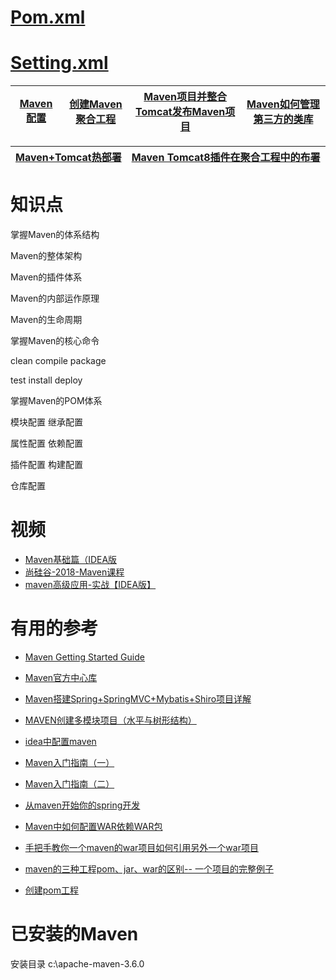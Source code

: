 # [Pom.xml](https://maven.apache.org/pom.html)

# [Setting.xml](https://maven.apache.org/settings.html)


[Maven配置](https://github.com/stevenli91748/Engineering-special/blob/master/Maven/Maven配置.md)|[创建Maven聚合工程](https://www.bilibili.com/video/av66688878?from=search&seid=1510232123322665339)|[Maven项目并整合Tomcat发布Maven项目](https://www.bilibili.com/video/av66142485/?spm_id_from=333.788.videocard.2)|[Maven如何管理第三方的类库](https://www.bilibili.com/video/av66145696/?spm_id_from=333.788.videocard.2)|
---|---|---|---|

[Maven+Tomcat热部署](https://github.com/stevenli91748/Engineering-special/blob/master/Maven/Maven%2BTomcat热部署.md)|[Maven Tomcat8插件在聚合工程中的布署](https://www.bilibili.com/video/av66798233)|
---|---|


# 知识点

掌握Maven的体系结构

Maven的整体架构

Maven的插件体系

Maven的内部运作原理

Maven的生命周期

掌握Maven的核心命令

clean  compile  package

test  install  deploy

掌握Maven的POM体系

模块配置  继承配置

属性配置  依赖配置

插件配置  构建配置

仓库配置


# 视频

* [Maven基础篇（IDEA版](https://www.bilibili.com/video/av54119831/?spm_id_from=333.788.videocard.2)
* [尚硅谷-2018-Maven课程](https://www.bilibili.com/video/av71959337?from=search&seid=3444294724672188002)
* [maven高级应用-实战【IDEA版】](https://www.bilibili.com/video/av56964550/?spm_id_from=333.788.videocard.5)
# 有用的参考
* [Maven Getting Started Guide](https://maven.apache.org/guides/getting-started/index.html)
* [Maven官方中心库](https://mvnrepository.com)

* [Maven搭建Spring+SpringMVC+Mybatis+Shiro项目详解](https://blog.csdn.net/userrefister/article/details/72760424)
* [MAVEN创建多模块项目（水平与树形结构）](https://blog.csdn.net/zhshulin/article/details/53001750)
* [idea中配置maven](https://blog.csdn.net/nba_linshuhao/article/details/82715485)
* [Maven入门指南（一）](http://ifeve.com/maven-1/)
* [Maven入门指南（二）](http://ifeve.com/maven-2/)
* [从maven开始你的spring开发](https://blog.csdn.net/u011055819/article/details/81054242)
* [Maven中如何配置WAR依赖WAR包](https://blog.csdn.net/kobejayandy/article/details/8143930)
* [手把手教你一个maven的war项目如何引用另外一个war项目](https://blog.csdn.net/lzh657083979/article/details/78254104)
* [maven的三种工程pom、jar、war的区别-- 一个项目的完整例子](https://blog.csdn.net/houjx3/article/details/82344495)
* [创建pom工程](https://blog.csdn.net/yuwenlanleng/article/details/84644216)
# 已安装的Maven
安装目录
c:\apache-maven-3.6.0
